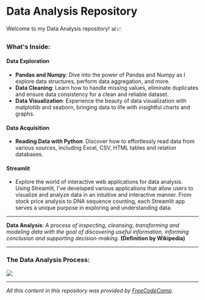 # Data Analysis Repository

Welcome to my Data Analysis repository! 📊📈

### What's Inside:

#### Data Exploration
- **Pandas and Numpy**: Dive into the power of Pandas and Numpy as I explore data structures, perform data aggregation, and more.
- **Data Cleaning**: Learn how to handle missing values, eliminate duplicates and ensure data consistency for a clean and reliable dataset.
- **Data Visualization**: Experience the beauty of data visualization with matplotlib and seaborn, bringing data to life with insightful charts and graphs.

#### Data Acquisition
- **Reading Data with Python**: Discover how to effortlessly read data from various sources, including Excel, CSV, HTML tables and relation databases.

#### Streamlit
- Explore the world of interactive web applications for data analysis. Using Streamlit, I've developed various applications that allow users to visualize and analyze data in an intuitive and interactive manner. From stock price analysis to DNA sequence counting, each Streamlit app serves a unique purpose in exploring and understanding data.
  
<hr>

**Data Analysis**: _A process of inspecting, cleansing, transforming and modeling data with the goal of discovering useful information, informing conclusion and supporting decision-making_.  **(Definition by Wikipedia)**

<hr>

<h3>The Data Analysis Process:</h3>
<img src="https://github.com/AfonsoPaula/Data-Analysis/assets/67978137/dd98c1e8-96da-4cc9-a448-e95c35890a2f">

<hr>
<p><em>All this content in this repository was provided by <a target="_blank" href="https://www.freecodecamp.org/" >FreeCodeCamp</a></em>.</p>
